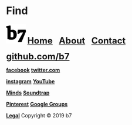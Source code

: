 # Find
<img alt="b7" width="54" height="54" src="b7.svg"> <strong><font size="5"><a href="https://b7.github.io">Home</a> &nbsp; <a href="https://b7.github.io/about">About</a> &nbsp; <a href="https://b7.github.io/contact">Contact</a></font></strong>

<strong><font size="5"><a href="https://github.com/b7" target="_blank">github.com/b7</a></font></strong>

<strong><a href="https://facebook.com/b7git" target="_blank">facebook</a></strong> <strong><a href="https://twitter.com/b7git" target="_blank">twitter.com</a></strong>

<strong><a href="https://instagram.com/b7git/" target="_blank">instagram</a></strong> <strong><a href="https://www.youtube.com/channel/UCt4T3OvxivlcvGg9Ah8hLQw" target="_blank">YouTube</a></strong>

<strong><a href="https://minds.com/b7git/" target="_blank">Minds</a></strong> <strong><a href="https://www.soundtrap.com/b7git" target="_blank">Soundtrap</a></strong>

<strong><a href="https://pinterest.de/b7git/" target="_blank">Pinterest</a></strong> <strong><a href="https://groups.google.com/forum/#!forum/b7git" target="_blank">Google Groups</a></strong>

<strong><a href="https://b7.github.io/legal">Legal</a></strong> Copyright © 2019 b7
